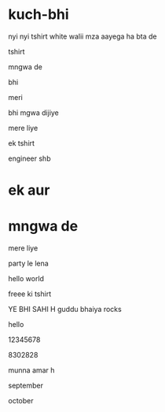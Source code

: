 # kuch-bhi

nyi nyi tshirt
white walii
mza aayega
ha bta de

tshirt

mngwa de

bhi

meri

bhi mgwa dijiye


mere liye


ek tshirt 

engineer shb

ek aur 
=======

mngwa de
=======

mere liye

party  le lena

hello world

freee ki tshirt


 YE BHI SAHI H
guddu bhaiya rocks

 
hello

12345678

8302828

munna amar h

september

october
